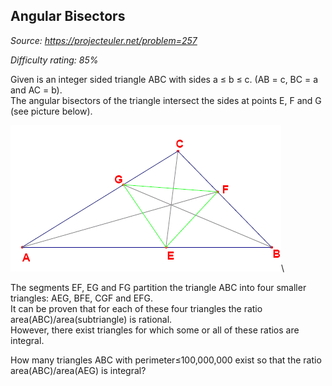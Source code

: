 Angular Bisectors
-----------------

*Source: https://projecteuler.net/problem=257*


*Difficulty rating: 85%*

Given is an integer sided triangle ABC with sides a ≤ b ≤ c. (AB = c, BC
= a and AC = b).\
 The angular bisectors of the triangle intersect the sides at points E,
F and G (see picture below).

![p257\_bisector.gif](img/p257_bisector.gif)\

The segments EF, EG and FG partition the triangle ABC into four smaller
triangles: AEG, BFE, CGF and EFG.\
 It can be proven that for each of these four triangles the ratio
area(ABC)/area(subtriangle) is rational.\
 However, there exist triangles for which some or all of these ratios
are integral.

How many triangles ABC with perimeter≤100,000,000 exist so that the
ratio area(ABC)/area(AEG) is integral?
